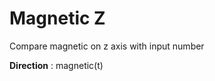 Magnetic Z
===================
Compare magnetic on z axis with input number

**Direction**
: magnetic(t)